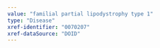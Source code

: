 ```yaml
---
value: "familial partial lipodystrophy type 1"
type: "Disease"
xref-identifier: "0070207"
xref-dataSource: "DOID"
---
```

